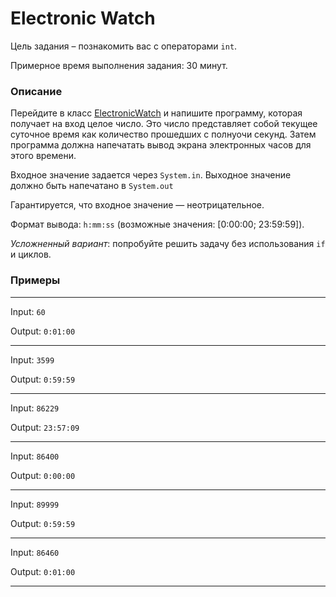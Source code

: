 # Electronic Watch

Цель задания – познакомить вас с операторами `int`.

Примерное время выполнения задания: 30 минут.

### Описание

Перейдите в класс [ElectronicWatch](src/main/java/com/epam/rd/autotasks/meetautocode/ElectronicWatch.java) и напишите
программу, которая получает на вход целое число. Это число представляет собой текущее суточное время как количество
прошедших с полнуочи секунд. Затем программа должна напечатать вывод экрана электронных часов для этого времени.

Входное значение задается через `System.in`. Выходное значение должно быть напечатано в `System.out`

Гарантируется, что входное значение — неотрицательное.

Формат вывода: `h:mm:ss` \(возможные значения: \[0:00:00; 23:59:59\]\).

*Усложненный вариант*: попробуйте решить задачу без использования `if` и циклов.

### Примеры

---
Input: `60`

Output: `0:01:00`

---
Input: `3599`

Output: `0:59:59`

---
Input: `86229`

Output: `23:57:09`

---
Input: `86400`

Output: `0:00:00`

---
Input: `89999`

Output: `0:59:59`

---
Input: `86460`

Output: `0:01:00`

---

